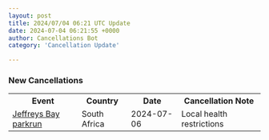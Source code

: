 ```yaml
---
layout: post
title: 2024/07/04 06:21 UTC Update
date: 2024-07-04 06:21:55 +0000
author: Cancellations Bot
category: 'Cancellation Update'

---
```


<h3>New Cancellations</h3>
<div class='hscrollable'>
<table style='width: 100%'>
    <tr>
        <th>Event</th>
        <th>Country</th>
        <th>Date</th>
        <th>Cancellation Note</th>
    </tr>
    <tr>
        <td><a href="https://www.parkrun.co.za/jeffreysbay">Jeffreys Bay parkrun</a></td>
        <td>South Africa</td>
        <td>2024-07-06</td>
        <td>Local health restrictions</td>
    </tr>
</table>
</div>
